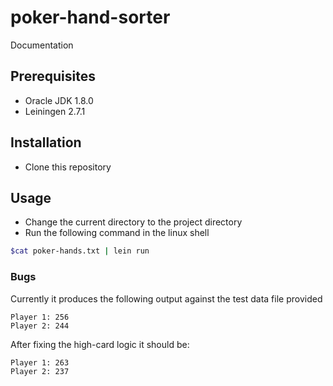 # poker-hand-sorter

Documentation

## Prerequisites
- Oracle JDK 1.8.0
- Leiningen 2.7.1

## Installation

- Clone this repository

## Usage
- Change the current directory to the project directory
- Run the following command in the linux shell

```bash
$cat poker-hands.txt | lein run
```

### Bugs
Currently it produces the following output against the test data file provided

```
Player 1: 256
Player 2: 244 
```

After fixing the high-card logic it should be:

```
Player 1: 263
Player 2: 237
```
